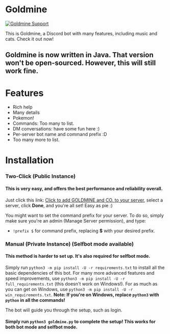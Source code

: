 # Goldmine
<a href="https://discord.gg/dwykTHc"><img src="https://discordapp.com/api/guilds/239772188649979904/widget.png?" alt="Goldmine Support"></a>

This is Goldmine, a Discord bot with many features, including music and cats. Check it out now!

## Goldmine is now written in Java. That version won't be open-sourced. However, this will still work fine.

# Features
- Rich help
- Many details
- Pokemon!
- Commands: Too many to list.
- DM conversations: have some fun here :)
- Per-server bot name and command prefix :D
- Too many more to list.

# Installation
### Two-Click (Public Instance)
#### This is very easy, and offers the best performance and reliability overall.
Just click this link: [Click to add GOLDMINE and CO. to your server](https://discordapp.com/api/oauth2/authorize?client_id=239775420470394897&scope=bot&permissions=66321471 "Click to add GOLDMINE to your server!"), select a server, click **Done**, and you're all set! Easy as pie :)

You might want to set the command prefix for your server.
To do so, simply make sure you're an admin (Manage Server permission), and type: 
 - `!prefix $` for command prefix, replacing **$** with your desired prefix.

### Manual (Private Instance) (Selfbot mode available)
#### This method is harder to set up. It's also required for selfbot mode.
Simply run `python3 -m pip install -U -r requirements.txt` to install all the basic dependencies of this bot. 
For many more advanced features and speed improvements, use `python3 -m pip install -U -r full_requirements.txt` (this doesn't work on Windows!).
For as much as you can get on Windows, use `python3 -m pip install -U -r win_requirements.txt`.
**Note: If you're on Windows, replace `python3` with `python` in all the commands!**

The bot will guide you through the setup, such as login.

#### Simply run `python3 goldmine.py` to complete the setup! This works for both bot mode and selfbot mode.
